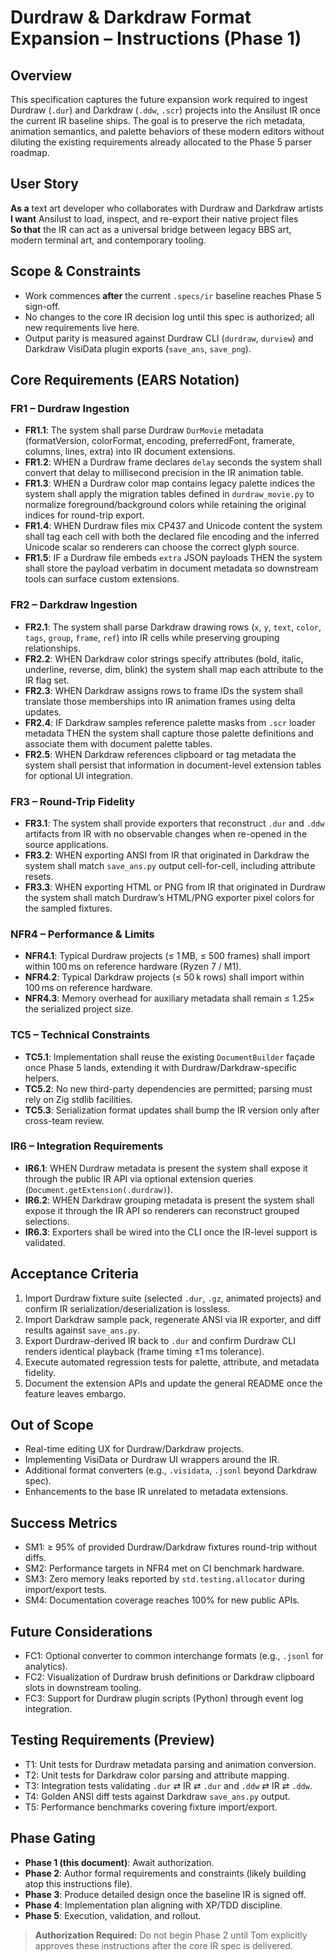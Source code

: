 # Durdraw & Darkdraw Format Expansion – Instructions (Phase 1)

## Overview

This specification captures the future expansion work required to ingest Durdraw (`.dur`) and Darkdraw (`.ddw`, `.scr`) projects into the Ansilust IR once the current IR baseline ships. The goal is to preserve the rich metadata, animation semantics, and palette behaviors of these modern editors without diluting the existing requirements already allocated to the Phase 5 parser roadmap.

## User Story

**As a** text art developer who collaborates with Durdraw and Darkdraw artists  
**I want** Ansilust to load, inspect, and re-export their native project files  
**So that** the IR can act as a universal bridge between legacy BBS art, modern terminal art, and contemporary tooling.

## Scope & Constraints

- Work commences **after** the current `.specs/ir` baseline reaches Phase 5 sign-off.  
- No changes to the core IR decision log until this spec is authorized; all new requirements live here.  
- Output parity is measured against Durdraw CLI (`durdraw`, `durview`) and Darkdraw VisiData plugin exports (`save_ans`, `save_png`).

## Core Requirements (EARS Notation)

### FR1 – Durdraw Ingestion

- **FR1.1**: The system shall parse Durdraw `DurMovie` metadata (formatVersion, colorFormat, encoding, preferredFont, framerate, columns, lines, extra) into IR document extensions.
- **FR1.2**: WHEN a Durdraw frame declares `delay` seconds the system shall convert that delay to millisecond precision in the IR animation table.
- **FR1.3**: WHEN a Durdraw color map contains legacy palette indices the system shall apply the migration tables defined in `durdraw_movie.py` to normalize foreground/background colors while retaining the original indices for round-trip export.
- **FR1.4**: WHEN Durdraw files mix CP437 and Unicode content the system shall tag each cell with both the declared file encoding and the inferred Unicode scalar so renderers can choose the correct glyph source.
- **FR1.5**: IF a Durdraw file embeds `extra` JSON payloads THEN the system shall store the payload verbatim in document metadata so downstream tools can surface custom extensions.

### FR2 – Darkdraw Ingestion

- **FR2.1**: The system shall parse Darkdraw drawing rows (`x`, `y`, `text`, `color`, `tags`, `group`, `frame`, `ref`) into IR cells while preserving grouping relationships.
- **FR2.2**: WHEN Darkdraw color strings specify attributes (bold, italic, underline, reverse, dim, blink) the system shall map each attribute to the IR flag set.
- **FR2.3**: WHEN Darkdraw assigns rows to frame IDs the system shall translate those memberships into IR animation frames using delta updates.
- **FR2.4**: IF Darkdraw samples reference palette masks from `.scr` loader metadata THEN the system shall capture those palette definitions and associate them with document palette tables.
- **FR2.5**: WHEN Darkdraw references clipboard or tag metadata the system shall persist that information in document-level extension tables for optional UI integration.

### FR3 – Round-Trip Fidelity

- **FR3.1**: The system shall provide exporters that reconstruct `.dur` and `.ddw` artifacts from IR with no observable changes when re-opened in the source applications.
- **FR3.2**: WHEN exporting ANSI from IR that originated in Darkdraw the system shall match `save_ans.py` output cell-for-cell, including attribute resets.
- **FR3.3**: WHEN exporting HTML or PNG from IR that originated in Durdraw the system shall match Durdraw’s HTML/PNG exporter pixel colors for the sampled fixtures.

### NFR4 – Performance & Limits

- **NFR4.1**: Typical Durdraw projects (≤ 1 MB, ≤ 500 frames) shall import within 100 ms on reference hardware (Ryzen 7 / M1).  
- **NFR4.2**: Typical Darkdraw projects (≤ 50 k rows) shall import within 100 ms on reference hardware.  
- **NFR4.3**: Memory overhead for auxiliary metadata shall remain ≤ 1.25× the serialized project size.

### TC5 – Technical Constraints

- **TC5.1**: Implementation shall reuse the existing `DocumentBuilder` façade once Phase 5 lands, extending it with Durdraw/Darkdraw-specific helpers.  
- **TC5.2**: No new third-party dependencies are permitted; parsing must rely on Zig stdlib facilities.  
- **TC5.3**: Serialization format updates shall bump the IR version only after cross-team review.

### IR6 – Integration Requirements

- **IR6.1**: WHEN Durdraw metadata is present the system shall expose it through the public IR API via optional extension queries (`Document.getExtension(.durdraw)`).
- **IR6.2**: WHEN Darkdraw grouping metadata is present the system shall expose it through the IR API so renderers can reconstruct grouped selections.
- **IR6.3**: Exporters shall be wired into the CLI once the IR-level support is validated.

## Acceptance Criteria

1. Import Durdraw fixture suite (selected `.dur`, `.gz`, animated projects) and confirm IR serialization/deserialization is lossless.  
2. Import Darkdraw sample pack, regenerate ANSI via IR exporter, and diff results against `save_ans.py`.  
3. Export Durdraw-derived IR back to `.dur` and confirm Durdraw CLI renders identical playback (frame timing ±1 ms tolerance).  
4. Execute automated regression tests for palette, attribute, and metadata fidelity.  
5. Document the extension APIs and update the general README once the feature leaves embargo.

## Out of Scope

- Real-time editing UX for Durdraw/Darkdraw projects.  
- Implementing VisiData or Durdraw UI wrappers around the IR.  
- Additional format converters (e.g., `.visidata`, `.jsonl` beyond Darkdraw spec).  
- Enhancements to the base IR unrelated to metadata extensions.

## Success Metrics

- SM1: ≥ 95% of provided Durdraw/Darkdraw fixtures round-trip without diffs.  
- SM2: Performance targets in NFR4 met on CI benchmark hardware.  
- SM3: Zero memory leaks reported by `std.testing.allocator` during import/export tests.  
- SM4: Documentation coverage reaches 100% for new public APIs.

## Future Considerations

- FC1: Optional converter to common interchange formats (e.g., `.jsonl` for analytics).  
- FC2: Visualization of Durdraw brush definitions or Darkdraw clipboard slots in downstream tooling.  
- FC3: Support for Durdraw plugin scripts (Python) through event log integration.

## Testing Requirements (Preview)

- T1: Unit tests for Durdraw metadata parsing and animation conversion.  
- T2: Unit tests for Darkdraw color parsing and attribute mapping.  
- T3: Integration tests validating `.dur` ⇄ IR ⇄ `.dur` and `.ddw` ⇄ IR ⇄ `.ddw`.  
- T4: Golden ANSI diff tests against Darkdraw `save_ans.py` output.  
- T5: Performance benchmarks covering fixture import/export.

## Phase Gating

- **Phase 1 (this document)**: Await authorization.  
- **Phase 2**: Author formal requirements and constraints (likely building atop this instructions file).  
- **Phase 3**: Produce detailed design once the baseline IR is signed off.  
- **Phase 4**: Implementation plan aligning with XP/TDD discipline.  
- **Phase 5**: Execution, validation, and rollout.

> **Authorization Required:** Do not begin Phase 2 until Tom explicitly approves these instructions after the core IR spec is delivered.
